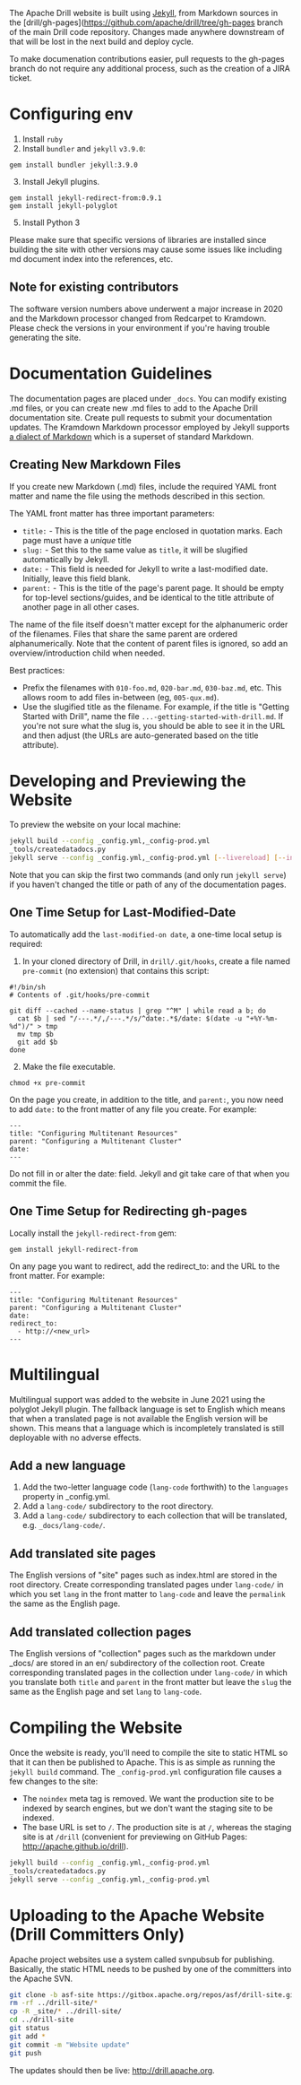 The Apache Drill website is built using [Jekyll](http://jekyllrb.com/), from Markdown sources in the
[drill/gh-pages](https://github.com/apache/drill/tree/gh-pages branch of the main Drill code repository.
Changes made anywhere downstream of that will be lost in the next build and deploy cycle.

To make documenation contributions easier, pull requests to the gh-pages branch do not require any
additional process, such as the creation of a JIRA ticket.

# Configuring env

1. Install `ruby`
2. Install `bundler` and `jekyll` `v3.9.0`:

```
gem install bundler jekyll:3.9.0
```

3. Install Jekyll plugins.

```
gem install jekyll-redirect-from:0.9.1
gem install jekyll-polyglot
```

5. Install Python 3

Please make sure that specific versions of libraries are installed since building the site with other versions
may cause some issues like including md document index into the references, etc.

## Note for existing contributors

The software version numbers above underwent a major increase in 2020 and the Markdown processor
changed from Redcarpet to Kramdown. Please check the versions in your environment if you're having
trouble generating the site.

# Documentation Guidelines

The documentation pages are placed under `_docs`. You can modify existing .md files, or you can create new .md files to add to the Apache Drill documentation site. Create pull requests to submit your documentation updates. The Kramdown Markdown processor employed by Jekyll supports [a dialect of Markdown](https://kramdown.gettalong.org/quickref.html) which is a superset of standard Markdown.

## Creating New Markdown Files

If you create new Markdown (.md) files, include the required YAML front matter and name the file using the methods described in this section.

The YAML front matter has three important parameters:

- `title:` - This is the title of the page enclosed in quotation marks. Each page must have a _unique_ title
- `slug:` - Set this to the same value as `title`, it will be slugified automatically by Jekyll.
- `date:` - This field is needed for Jekyll to write a last-modified date. Initially, leave this field blank.
- `parent:` - This is the title of the page's parent page. It should be empty for top-level sections/guides, and be identical to the title attribute of another page in all other cases.

The name of the file itself doesn't matter except for the alphanumeric order of the filenames. Files that
share the same parent are ordered alphanumerically. Note that the content of parent files is ignored, so add an
overview/introduction child when needed.

Best practices:

- Prefix the filenames with `010-foo.md`, `020-bar.md`, `030-baz.md`, etc. This allows room to add files in-between
  (eg, `005-qux.md`).
- Use the slugified title as the filename. For example, if the title is "Getting Started with
  Drill", name the file `...-getting-started-with-drill.md`. If you're not sure what the slug is, you should be
  able to see it in the URL and then adjust (the URLs are auto-generated based on the title attribute).

# Developing and Previewing the Website

To preview the website on your local machine:

```bash
jekyll build --config _config.yml,_config-prod.yml
_tools/createdatadocs.py
jekyll serve --config _config.yml,_config-prod.yml [--livereload] [--incremental]
```

Note that you can skip the first two commands (and only run `jekyll serve`) if you haven't changed the title or
path of any of the documentation pages.

## One Time Setup for Last-Modified-Date

To automatically add the `last-modified-on date`, a one-time local setup is required:

1.  In your cloned directory of Drill, in `drill/.git/hooks`, create a file named `pre-commit` (no extension) that contains this script:

```
#!/bin/sh
# Contents of .git/hooks/pre-commit

git diff --cached --name-status | grep "^M" | while read a b; do
  cat $b | sed "/---.*/,/---.*/s/^date:.*$/date: $(date -u "+%Y-%m-%d")/" > tmp
  mv tmp $b
  git add $b
done
```

2. Make the file executable.

```
chmod +x pre-commit
```

On the page you create, in addition to the title, and `parent:`, you now need to add `date:` to the front matter of any file you create. For example:

```
---
title: "Configuring Multitenant Resources"
parent: "Configuring a Multitenant Cluster"
date:
---
```

Do not fill in or alter the date: field. Jekyll and git take care of that when you commit the file.

## One Time Setup for Redirecting gh-pages

Locally install the `jekyll-redirect-from` gem:

```
gem install jekyll-redirect-from
```

On any page you want to redirect, add the redirect_to: and the URL to the front matter. For example:

```
---
title: "Configuring Multitenant Resources"
parent: "Configuring a Multitenant Cluster"
date:
redirect_to:
  - http://<new_url>
---
```
# Multilingual

Multilingual support was added to the website in June 2021 using the polyglot Jekyll plugin.  The fallback language is set to English which means that when a translated page is not available the English version will be shown.   This means that a language which is incompletely translated is still deployable with no adverse effects.

## Add a new language

1. Add the two-letter language code (`lang-code` forthwith) to the `languages` property in _config.yml.
2. Add a `lang-code/` subdirectory to the root directory.
3. Add a `lang-code/` subdirectory to each collection that will be translated, e.g. `_docs/lang-code/`.

## Add translated site pages

The English versions of "site" pages such as index.html are stored in the root directory.  Create corresponding translated pages under `lang-code/` in which you set `lang` in the front matter to `lang-code` and leave the `permalink` the same as the English page.

## Add translated collection pages

The English versions of "collection" pages such as the markdown under _docs/ are stored in an en/ subdirectory of the collection root.  Create corresponding translated pages in the collection under `lang-code/` in which you translate both `title` and `parent` in the front matter but leave the `slug` the same as the English page and set `lang` to `lang-code`.

# Compiling the Website

Once the website is ready, you'll need to compile the site to static HTML so that it can then be published to Apache. This is as simple as running the `jekyll build` command. The `_config-prod.yml` configuration file causes a few changes to the site:

- The `noindex` meta tag is removed. We want the production site to be indexed by search engines, but we don't want the staging site to be indexed.
- The base URL is set to `/`. The production site is at `/`, whereas the staging site is at `/drill` (convenient for previewing on GitHub Pages: <http://apache.github.io/drill>).

```bash
jekyll build --config _config.yml,_config-prod.yml
_tools/createdatadocs.py
jekyll serve --config _config.yml,_config-prod.yml
```

# Uploading to the Apache Website (Drill Committers Only)

Apache project websites use a system called svnpubsub for publishing. Basically, the static HTML needs to be pushed by one of the committers into the Apache SVN.

```bash
git clone -b asf-site https://gitbox.apache.org/repos/asf/drill-site.git ../drill-site
rm -rf ../drill-site/*
cp -R _site/* ../drill-site/
cd ../drill-site
git status
git add *
git commit -m "Website update"
git push
```

The updates should then be live: <http://drill.apache.org>.
